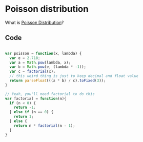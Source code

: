 # Poisson distribution

What is [Poisson Distribution](https://en.wikipedia.org/wiki/Poisson_distribution)?

## Code

```javascript

var poisson = function(x, lambda) {
  var e = 2.718;
  var a = Math.pow(lambda, x);
  var b = Math.pow(e, (lambda * -1));
  var c = factorial(x);
  // this weird thing is just to keep decimal and float value
  return parseFloat(((a * b) / c).toFixed(3));
}

// Yeah, you'll need factorial to do this
var factorial = function(n){
  if (n < 0) {
    return -1;
  } else if (n == 0) {
    return 1;
  } else {
    return n * factorial(n - 1);
  }
}
```
